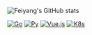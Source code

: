 ![Feiyang's GitHub stats](https://github-readme-stats-ten-gilt.vercel.app/api?username=fish2018&count_private=false&show_icons=true&theme=radical&include_all_commits=true)  
<p align="left">
  <a href="https://go.dev" target="_blank" rel="noreferrer"><img src="https://img.shields.io/badge/Go-00ADD8?style=for-the-badge&logo=go&logoColor=white" alt="Go"/></a>
  <a href="https://www.python.org" target="_blank" rel="noreferrer"><img src="https://img.shields.io/badge/Py-3776AB?style=for-the-badge&logo=python&logoColor=white" alt="Py"/></a>
  <a href="https://vuejs.org/" target="_blank" rel="noreferrer"><img src="https://img.shields.io/badge/Vue-4FC08D?style=for-the-badge&logo=vue.js&logoColor=white" alt="Vue.js"/></a>
  <a href="https://kubernetes.io" target="_blank" rel="noreferrer"><img src="https://img.shields.io/badge/k8s-326CE5?style=for-the-badge&logo=kubernetes&logoColor=white" alt="K8s"/></a>
</p>
